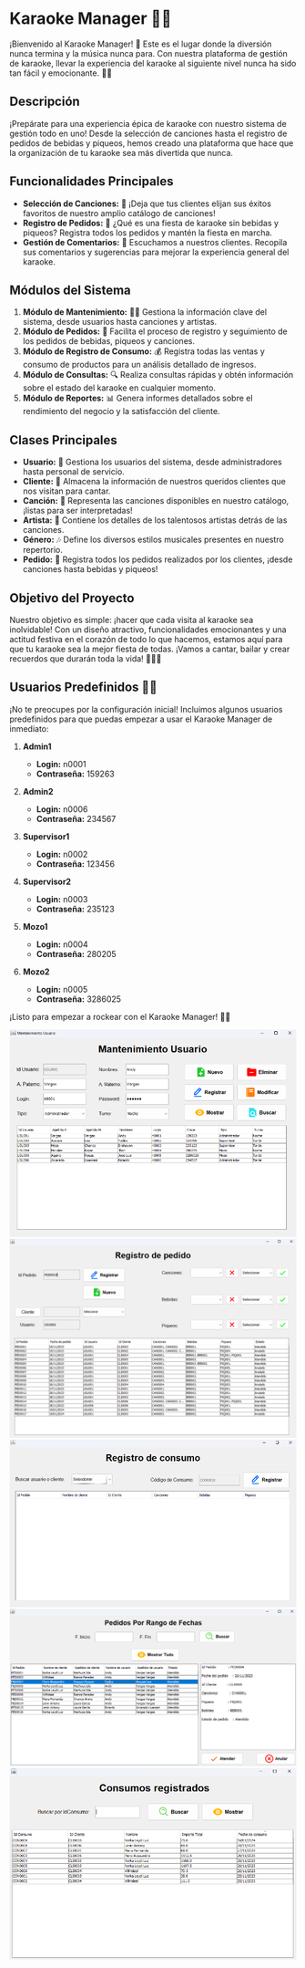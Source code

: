# Karaoke Manager 🎤🎶

¡Bienvenido al Karaoke Manager! 🎉 Este es el lugar donde la diversión nunca termina y la música nunca para. Con nuestra plataforma de gestión de karaoke, llevar la experiencia del karaoke al siguiente nivel nunca ha sido tan fácil y emocionante. 💃🕺

## Descripción

¡Prepárate para una experiencia épica de karaoke con nuestro sistema de gestión todo en uno! Desde la selección de canciones hasta el registro de pedidos de bebidas y piqueos, hemos creado una plataforma que hace que la organización de tu karaoke sea más divertida que nunca.

## Funcionalidades Principales

- **Selección de Canciones:** 🎵 ¡Deja que tus clientes elijan sus éxitos favoritos de nuestro amplio catálogo de canciones!
- **Registro de Pedidos:** 🍹 ¿Qué es una fiesta de karaoke sin bebidas y piqueos? Registra todos los pedidos y mantén la fiesta en marcha.
- **Gestión de Comentarios:** 💬 Escuchamos a nuestros clientes. Recopila sus comentarios y sugerencias para mejorar la experiencia general del karaoke.

## Módulos del Sistema

1. **Módulo de Mantenimiento:** 👩‍💻 Gestiona la información clave del sistema, desde usuarios hasta canciones y artistas.
2. **Módulo de Pedidos:** 📝 Facilita el proceso de registro y seguimiento de los pedidos de bebidas, piqueos y canciones.
3. **Módulo de Registro de Consumo:** 💰 Registra todas las ventas y consumo de productos para un análisis detallado de ingresos.
4. **Módulo de Consultas:** 🔍 Realiza consultas rápidas y obtén información sobre el estado del karaoke en cualquier momento.
5. **Módulo de Reportes:** 📊 Genera informes detallados sobre el rendimiento del negocio y la satisfacción del cliente.

## Clases Principales

- **Usuario:** 👤 Gestiona los usuarios del sistema, desde administradores hasta personal de servicio.
- **Cliente:** 🎉 Almacena la información de nuestros queridos clientes que nos visitan para cantar.
- **Canción:** 🎤 Representa las canciones disponibles en nuestro catálogo, ¡listas para ser interpretadas!
- **Artista:** 🎸 Contiene los detalles de los talentosos artistas detrás de las canciones.
- **Género:** 🎶 Define los diversos estilos musicales presentes en nuestro repertorio.
- **Pedido:** 🍻 Registra todos los pedidos realizados por los clientes, ¡desde canciones hasta bebidas y piqueos!

## Objetivo del Proyecto

Nuestro objetivo es simple: ¡hacer que cada visita al karaoke sea inolvidable! Con un diseño atractivo, funcionalidades emocionantes y una actitud festiva en el corazón de todo lo que hacemos, estamos aquí para que tu karaoke sea la mejor fiesta de todas. ¡Vamos a cantar, bailar y crear recuerdos que durarán toda la vida! 🎉🎤🎶

## Usuarios Predefinidos 🎵👤

¡No te preocupes por la configuración inicial! Incluimos algunos usuarios predefinidos para que puedas empezar a usar el Karaoke Manager de inmediato:

1. **Admin1**
   - **Login:** n0001
   - **Contraseña:** 159263

2. **Admin2**
   - **Login:** n0006
   - **Contraseña:** 234567

3. **Supervisor1**
   - **Login:** n0002
   - **Contraseña:** 123456

4. **Supervisor2**
   - **Login:** n0003
   - **Contraseña:** 235123

5. **Mozo1**
   - **Login:** n0004
   - **Contraseña:** 280205

6. **Mozo2**
   - **Login:** n0005
   - **Contraseña:** 3286025

¡Listo para empezar a rockear con el Karaoke Manager! 🚀🎶

![Mantenimiento de Usuario](img/mantenimiento_usuario.png)
![Registro de Pedido](img/registro_pedido.png)
![Registro de Consumo](img/registro_consumo.png)
![Pedidos Por Rango de Fechas](img/pedidos_por_fecha.png)
![Consumos Registrados](img/consumos_registrados.png)
